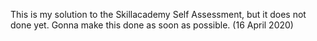 This is my solution to the Skillacademy Self Assessment, but it does not done yet.
Gonna make this done as soon as possible.
(16 April 2020)
